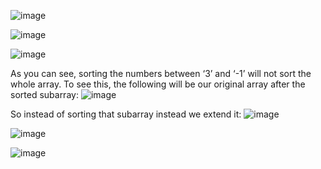 ![image](https://github.com/gregbg218/DSA/assets/72642906/d95e1349-0f9e-425d-9ccc-5c8d80b04126)



![image](https://github.com/gregbg218/DSA/assets/72642906/45fd0f10-9d02-43cc-9a45-76955e79251b)



![image](https://github.com/gregbg218/DSA/assets/72642906/8090b522-3cc8-4777-96bd-0974d43fa3a0)

As you can see, sorting the numbers between ‘3’ and ‘-1’ will not sort the whole array. To see this, the following will be our original array after the sorted subarray:
![image](https://github.com/gregbg218/DSA/assets/72642906/eaae47c3-b7d6-41f5-b13a-b9551861573d)


So instead of sorting that subarray instead we extend it:
![image](https://github.com/gregbg218/DSA/assets/72642906/bd57c045-3d4a-49da-a2e2-b73a6b2b89c6)

![image](https://github.com/gregbg218/DSA/assets/72642906/2fe5b776-33e9-4601-ab86-0e55c9aa8662)

![image](https://github.com/gregbg218/DSA/assets/72642906/be8a205f-775d-4c98-a17b-080b7eda4794)

